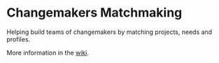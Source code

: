 # Changemakers Matchmaking

Helping build teams of changemakers by matching projects, needs and profiles.

More information in the [wiki](https://github.com/jlmacle/changemakers-matchmaking_front-end/wiki).



